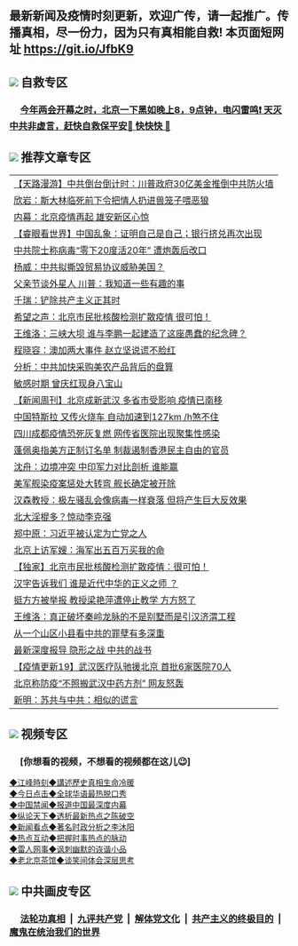 ## 最新新闻及疫情时刻更新，欢迎广传，请一起推广。传播真相，尽一份力，因为只有真相能自救! 本页面短网址 https://git.io/JfbK9

## <img src="https://img.icons8.com/cute-clipart/2x/circled-right.png">  自救专区

 ### &nbsp;&nbsp;&nbsp;&nbsp; [今年两会开幕之时，北京一下黑如晚上8，9点钟，电闪雷鸣❗️ 天灭中共非虚言，赶快自救保平安🍎 快快快 📩](https://github.com/pwgy/td/blob/master/README.md)

## <img src="https://img.icons8.com/cute-clipart/2x/circled-right.png"> 推荐文章专区

<Table>

<tr><td colspan="2" align="left"><a href="https://kmyaoayewvhx.xhyte.press/?name=c1187716&key=wybpblbewupvzpbn&from=pw2">【天路漫游】中共倒台倒计时：川普政府30亿美金推倒中共防火墙</a></td></tr>




<tr><td colspan="2" align="left"><a href="https://kmyaoayewvhx.xhyte.press/?name=c1187692&key=wybpblbewupvzpbn&from=pw2">欣岩：斯大林临死前下令把情人扔进兽笼子喂恶狼</a></td></tr>


<tr><td colspan="2" align="left"><a href="https://kmyaoayewvhx.xhyte.press/?name=c1187708&key=wybpblbewupvzpbn&from=pw2">内幕：北京疫情再起 雄安新区心惊</a></td></tr>


<tr><td colspan="2" align="left"><a href="https://kmyaoayewvhx.xhyte.press/?name=c1187715&key=wybpblbewupvzpbn&from=pw2">【睿眼看世界】中国乱象：证明自己是自己；银行挤兑再次出现</a></td></tr>


<tr><td colspan="2" align="left"><a href="https://kmyaoayewvhx.xhyte.press/?name=c1187699&key=wybpblbewupvzpbn&from=pw2">中共院士称病毒“零下20度活20年” 遭炮轰后改口</a></td></tr>


<tr><td colspan="2" align="left"><a href="https://kmyaoayewvhx.xhyte.press/?name=c1187735&key=wybpblbewupvzpbn&from=pw2">杨威：中共拟撕毁贸易协议威胁美国？</a></td></tr>


<tr><td colspan="2" align="left"><a href="https://kmyaoayewvhx.xhyte.press/?name=c1187709&key=wybpblbewupvzpbn&from=pw2">父亲节谈外星人 川普：我知道一些有趣的事</a></td></tr>


<tr><td colspan="2" align="left"><a href="https://kmyaoayewvhx.xhyte.press/?name=c1187702&key=wybpblbewupvzpbn&from=pw2">千瑞：铲除共产主义正其时</a></td></tr>


<tr><td colspan="2" align="left"><a href="https://kmyaoayewvhx.xhyte.press/?name=c1187722&key=wybpblbewupvzpbn&from=pw2">希望之声：北京市民批核酸检测扩散疫情 很可怕！</a></td></tr>


<tr><td colspan="2" align="left"><a href="https://kmyaoayewvhx.xhyte.press/?name=c1187727&key=wybpblbewupvzpbn&from=pw2">王维洛：三峡大坝 谁与李鹏一起建造了这座愚蠢的纪念碑？</a></td></tr>


<tr><td colspan="2" align="left"><a href="https://kmyaoayewvhx.xhyte.press/?name=c1187575&key=wybpblbewupvzpbn&from=pw2">程晓容：澳加两大事件 赵立坚说谎不脸红</a></td></tr>


<tr><td colspan="2" align="left"><a href="https://kmyaoayewvhx.xhyte.press/?name=c1187720&key=wybpblbewupvzpbn&from=pw2">分析：中共加快采购美农产品背后的盘算</a></td></tr>


<tr><td colspan="2" align="left"><a href="https://kmyaoayewvhx.xhyte.press/?name=c1187796&key=wybpblbewupvzpbn&from=pw2">敏感时期 曾庆红现身八宝山</a></td></tr>


<tr><td colspan="2" align="left"><a href="https://kmyaoayewvhx.xhyte.press/?name=c1187726&key=wybpblbewupvzpbn&from=pw2">【新闻周刊】北京成新武汉 多省市受影响 疫情已南移</a></td></tr>


<tr><td colspan="2" align="left"><a href="https://kmyaoayewvhx.xhyte.press/?name=c1187706&key=wybpblbewupvzpbn&from=pw2">中国特斯拉 又传火烧车 自动加速到127km /h煞不住</a></td></tr>


<tr><td colspan="2" align="left"><a href="https://kmyaoayewvhx.xhyte.press/?name=c1187719&key=wybpblbewupvzpbn&from=pw2">四川成都疫情恐死灰复燃 网传省医院出现聚集性感染</a></td></tr>


<tr><td colspan="2" align="left"><a href="https://kmyaoayewvhx.xhyte.press/?name=c1187698&key=wybpblbewupvzpbn&from=pw2">蓬佩奥指美方正制订名单 制裁遏制香港民主自由的官员</a></td></tr>


<tr><td colspan="2" align="left"><a href="https://kmyaoayewvhx.xhyte.press/?name=c1187717&key=wybpblbewupvzpbn&from=pw2">沈舟：边境冲突 中印军力对比剖析 谁能赢</a></td></tr>


<tr><td colspan="2" align="left"><a href="https://kmyaoayewvhx.xhyte.press/?name=c1187700&key=wybpblbewupvzpbn&from=pw2">美军舰染疫案惩处大转弯 舰长确定被开除</a></td></tr>


<tr><td colspan="2" align="left"><a href="https://kmyaoayewvhx.xhyte.press/?name=c1187721&key=wybpblbewupvzpbn&from=pw2">汉森教授：极左骚乱会像病毒一样衰落 但将产生巨大反效果</a></td></tr>


<tr><td colspan="2" align="left"><a href="https://kmyaoayewvhx.xhyte.press/?name=c1187793&key=wybpblbewupvzpbn&from=pw2">北大淫棍多？惊动李克强</a></td></tr>


<tr><td colspan="2" align="left"><a href="https://kmyaoayewvhx.xhyte.press/?name=c1187769&key=wybpblbewupvzpbn&from=pw2">郑中原：习近平被认定为亡党之人</a></td></tr>


<tr><td colspan="2" align="left"><a href="https://kmyaoayewvhx.xhyte.press/?name=c1187688&key=wybpblbewupvzpbn&from=pw2">北京上访军嫂：海军出五百万买我的命</a></td></tr>


<tr><td colspan="2" align="left"><a href="https://kmyaoayewvhx.xhyte.press/?name=c1187680&key=wybpblbewupvzpbn&from=pw2">【独家】北京市民批核酸检测扩散疫情：很可怕！</a></td></tr>


<tr><td colspan="2" align="left"><a href="https://kmyaoayewvhx.xhyte.press/?name=c1187772&key=wybpblbewupvzpbn&from=pw2">汉字告诉我们 谁是近代中华的正义之师 ？</a></td></tr>


<tr><td colspan="2" align="left"><a href="https://kmyaoayewvhx.xhyte.press/?name=c1187746&key=wybpblbewupvzpbn&from=pw2">挺方方被举报 教授梁艳萍遭停止教学 方方怒了</a></td></tr>


<tr><td colspan="2" align="left"><a href="https://kmyaoayewvhx.xhyte.press/?name=c1187771&key=wybpblbewupvzpbn&from=pw2">王维洛：真正破坏秦岭龙脉的不是别墅而是引汉济渭工程</a></td></tr>


<tr><td colspan="2" align="left"><a href="https://kmyaoayewvhx.xhyte.press/?name=c1187804&key=wybpblbewupvzpbn&from=pw2">从一个山区小县看中共的罪孽有多深重</a></td></tr>


<tr><td colspan="2" align="left"><a href="https://kmyaoayewvhx.xhyte.press/?name=c1187738&key=wybpblbewupvzpbn&from=pw2">最新深度报导 隐形之战 中共的战书</a></td></tr>


<tr><td colspan="2" align="left"><a href="https://kmyaoayewvhx.xhyte.press/?name=c1184981&key=wybpblbewupvzpbn&from=pw2">【疫情更新19】武汉医疗队驰援北京 首批6家医院70人</a></td></tr>


<tr><td colspan="2" align="left"><a href="https://kmyaoayewvhx.xhyte.press/?name=c1187737&key=wybpblbewupvzpbn&from=pw2">北京称防疫“不照搬武汉中药方剂” 网友怒轰</a></td></tr>


<tr><td colspan="2" align="left"><a href="https://kmyaoayewvhx.xhyte.press/?name=c1187693&key=wybpblbewupvzpbn&from=pw2">新明：苏共与中共：相似的谎言</a></td></tr>

</Table>


## <img src="https://img.icons8.com/cute-clipart/2x/circled-right.png"> 视频专区
### &nbsp;&nbsp;&nbsp;&nbsp; [你想看的视频，不想看的视频都在这儿😉] <tr>
   <tr>
   <td colspan="2" align=center> 
<a href="https://kmyaoayewvhx.xhyte.press/oo.aspx?name=c922850&key=wybpblbewupvzpbn&from=gy22&tag=9877">◆江峰時刻◆講述歷史真相生命冷暖</a><br/>
    </td>
  </tr>
   <tr>
   <td colspan="2" align=center> 
<a href="https://kmyaoayewvhx.xhyte.press/oo.aspx?name=c816850&key=wybpblbewupvzpbn&from=gy22&tag=9877">◆今日点击◆全球华语最热脱口秀</a><br/>
    </td>
  </tr>
  <tr>
  <td colspan="2" align=center>
<a href="https://kmyaoayewvhx.xhyte.press/oo.aspx?name=c816860&key=wybpblbewupvzpbn&from=gy22&tag=99733110">◆中国禁闻◆报道中国最深度内幕</a><br/>
   </tr>
  <tr>
     <td colspan="2" align=center>
<a href="https://kmyaoayewvhx.xhyte.press/oo.aspx?name=c816855&key=wybpblbewupvzpbn&from=gy22&tag=997110">◆纵论天下◆透析最新热点之陈破空</a><br/>
   </tr>
   <tr>
      <td colspan="2" align=center>
<a href="https://kmyaoayewvhx.xhyte.press/oo.aspx?name=c838308&key=wybpblbewupvzpbn&from=gy22&tag=9973110">◆新闻看点◆著名时政分析之李沐阳</a><br/>
   </tr>
   <tr>
     <td colspan="2" align=center>
<a href="https://kmyaoayewvhx.xhyte.press/oo.aspx?name=c816852&key=wybpblbewupvzpbn&from=gy22&tag=9733110">◆热点互动◆把握时事热点的脉动</a><br/>
   </tr>
   <tr>
      <td colspan="2" align=center>
<a href="https://kmyaoayewvhx.xhyte.press/oo.aspx?name=c816694&key=wybpblbewupvzpbn&from=gy22&tag=93310">◆雷人网事◆讽刺幽默的诙谐小品</a><br/>
   </tr>
   <tr>
    <td colspan="2" align=center>
<a href="https://kmyaoayewvhx.xhyte.press/oo.aspx?name=c816650&key=wybpblbewupvzpbn&from=gy22&tag=9973110">◆老北京茶馆◆谈笑间体会深层思考</a><br/>
   </tr>

## <img src="https://img.icons8.com/cute-clipart/2x/circled-right.png"> 中共画皮专区

 ### &nbsp;&nbsp;&nbsp;&nbsp; [法轮功真相](https://github.com/begood0513/basic/blob/master/README.md) &nbsp;|&nbsp; [九评共产党](https://github.com/begood0513/9ping.md/blob/master/README.md) &nbsp;|&nbsp; [解体党文化](https://github.com/begood0513/jtdwh.md/blob/master/README.md)   &nbsp;|&nbsp; [共产主义的终极目的](https://github.com/begood0513/gczydzjmd.md/blob/master/README.md) &nbsp;|&nbsp; [魔鬼在统治我们的世界](https://github.com/begood0513/gczydzjmd.md/blob/master/README.md) 

